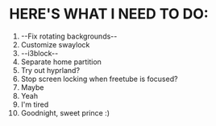 # HERE'S WHAT I NEED TO DO:
1. --Fix rotating backgrounds--
2. Customize swaylock
3. --i3block--
4. Separate home partition
5. Try out hyprland?
6. Stop screen locking when freetube is focused?
7. Maybe
8. Yeah
9. I'm tired
10. Goodnight, sweet prince :)
